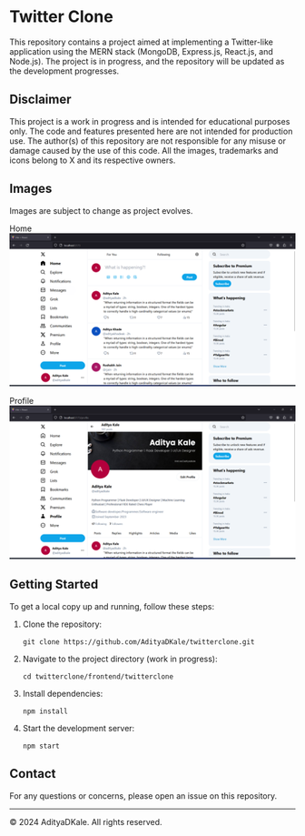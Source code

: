 # Twitter Clone

This repository contains a project aimed at implementing a Twitter-like application using the MERN stack (MongoDB, Express.js, React.js, and Node.js). The project is in progress, and the repository will be updated as the development progresses.

## Disclaimer

This project is a work in progress and is intended for educational purposes only. The code and features presented here are not intended for production use. The author(s) of this repository are not responsible for any misuse or damage caused by the use of this code. All the images, trademarks and icons belong to X and its respective owners.

## Images
Images are subject to change as project evolves.

Home
![Front End Image](images/frontend_till_now.png)

Profile
![Front End Profile](images/frontend-profile.png)

## Getting Started

To get a local copy up and running, follow these steps:

1. Clone the repository:
   ```
   git clone https://github.com/AdityaDKale/twitterclone.git
   ```
2. Navigate to the project directory (work in progress):
   ```
   cd twitterclone/frontend/twitterclone
   ```
3. Install dependencies:
   ```
   npm install
   ```
4. Start the development server:
   ```
   npm start
   ```

## Contact

For any questions or concerns, please open an issue on this repository.

---

© 2024 AdityaDKale. All rights reserved.
